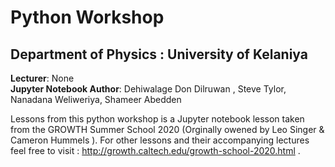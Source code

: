 # Python Workshop 
## Department of Physics : University of Kelaniya

**Lecturer**: None<br>
**Jupyter Notebook Author**: Dehiwalage Don Dilruwan , Steve Tylor, Nanadana Weliweriya, Shameer Abedden 

Lessons from this python workshop is a Jupyter notebook lesson taken from the GROWTH Summer School 2020 (Orginally owened by Leo Singer & Cameron Hummels ).  For other lessons and their accompanying lectures feel free to visit : http://growth.caltech.edu/growth-school-2020.html . 
